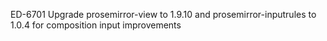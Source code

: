 ED-6701 Upgrade prosemirror-view to 1.9.10 and prosemirror-inputrules to 1.0.4 for composition input improvements